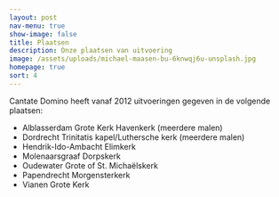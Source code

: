 ```yaml
---
layout: post
nav-menu: true
show-image: false
title: Plaatsen
description: Onze plaatsen van uitvoering
image: /assets/uploads/michael-maasen-bu-6knwqj6u-unsplash.jpg
homepage: true
sort: 4
---
```

Cantate Domino heeft vanaf 2012 uitvoeringen gegeven in de volgende plaatsen:

* Alblasserdam                 Grote Kerk
                                         Havenkerk (meerdere malen)
* Dordrecht                       Trinitatis kapel/Luthersche kerk (meerdere malen)
* Hendrik-Ido-Ambacht    Elimkerk
* Molenaarsgraaf              Dorpskerk
* Oudewater                     Grote of St. Michaëlskerk
* Papendrecht                   Morgensterkerk
* Vianen                            Grote Kerk